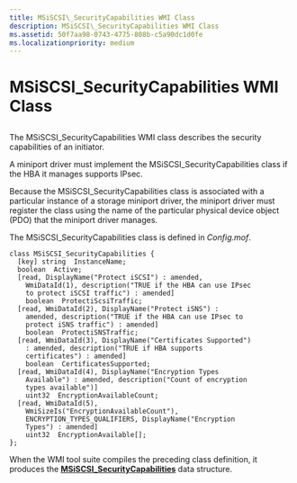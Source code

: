 ```yaml
---
title: MSiSCSI\_SecurityCapabilities WMI Class
description: MSiSCSI\_SecurityCapabilities WMI Class
ms.assetid: 50f7aa98-0743-4775-808b-c5a90dc1d0fe
ms.localizationpriority: medium
---
```


# MSiSCSI\_SecurityCapabilities WMI Class


## <span id="ddk_msiscsi_securitycapabilities_wmi_class_kr"></span><span id="DDK_MSISCSI_SECURITYCAPABILITIES_WMI_CLASS_KR"></span>


The MSiSCSI\_SecurityCapabilities WMI class describes the security capabilities of an initiator.

A miniport driver must implement the MSiSCSI\_SecurityCapabilities class if the HBA it manages supports IPsec.

Because the MSiSCSI\_SecurityCapabilities class is associated with a particular instance of a storage miniport driver, the miniport driver must register the class using the name of the particular physical device object (PDO) that the miniport driver manages.

The MSiSCSI\_SecurityCapabilities class is defined in *Config.mof*.

```
class MSiSCSI_SecurityCapabilities {
  [key] string  InstanceName;
  boolean  Active;
  [read, DisplayName("Protect iSCSI") : amended, 
    WmiDataId(1), description("TRUE if the HBA can use IPsec 
    to protect iSCSI traffic") : amended]
    boolean  ProtectiScsiTraffic;
  [read, WmiDataId(2), DisplayName("Protect iSNS") : 
    amended, description("TRUE if the HBA can use IPsec to 
    protect iSNS traffic") : amended] 
    boolean  ProtectiSNSTraffic;
  [read, WmiDataId(3), DisplayName("Certificates Supported") 
    : amended, description("TRUE if HBA supports 
    certificates") : amended] 
    boolean  CertificatesSupported;
  [read, WmiDataId(4), DisplayName("Encryption Types 
    Available") : amended, description("Count of encryption 
    types available")] 
    uint32  EncryptionAvailableCount;
  [read, WmiDataId(5), 
    WmiSizeIs("EncryptionAvailableCount"), 
    ENCRYPTION_TYPES_QUALIFIERS, DisplayName("Encryption 
    Types") : amended] 
    uint32  EncryptionAvailable[];
};
```

When the WMI tool suite compiles the preceding class definition, it produces the [**MSiSCSI\_SecurityCapabilities**](https://msdn.microsoft.com/library/windows/hardware/ff563130) data structure.

 

 





